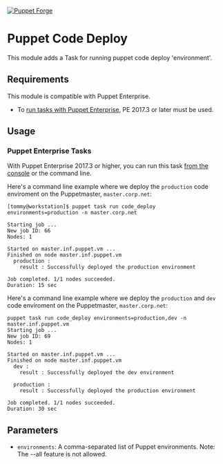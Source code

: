 [![Puppet Forge](https://img.shields.io/puppetforge/v/tspy/code_deploy.svg)](https://forge.puppet.com/tspy/code_deploy)

# Puppet Code Deploy

This module adds a Task for running puppet code deploy 'environment'.

## Requirements

This module is compatible with Puppet Enterprise.

* To [run tasks with Puppet Enterprise](https://puppet.com/docs/pe/2017.3/orchestrator/running_tasks.html), PE 2017.3 or later must be used.

## Usage

### Puppet Enterprise Tasks

With Puppet Enterprise 2017.3 or higher, you can run this task [from the console](https://puppet.com/docs/pe/2017.3/orchestrator/running_tasks_in_the_console.html) or the command line.

Here's a command line example where we deploy the `production` code enviroment on the Puppetmaster, `master.corp.net`:

```shell
[tommy@workstation]$ puppet task run code_deploy environments=production -n master.corp.net

Starting job ...
New job ID: 66
Nodes: 1

Started on master.inf.puppet.vm ...
Finished on node master.inf.puppet.vm
  production :
    result : Successfully deployed the production environment

Job completed. 1/1 nodes succeeded.
Duration: 15 sec
```

Here's a command line example where we deploy the `production` and `dev` code enviroment on the Puppetmaster, `master.corp.net`:

```shell
puppet task run code_deploy environments=production,dev -n master.inf.puppet.vm
Starting job ...
New job ID: 69
Nodes: 1

Started on master.inf.puppet.vm ...
Finished on node master.inf.puppet.vm
  dev :
    result : Successfully deployed the dev environment

  production :
    result : Successfully deployed the production environment

Job completed. 1/1 nodes succeeded.
Duration: 30 sec
```

## Parameters

* `environments`: A comma-separated list of Puppet environments. Note: The --all feature is not allowed.